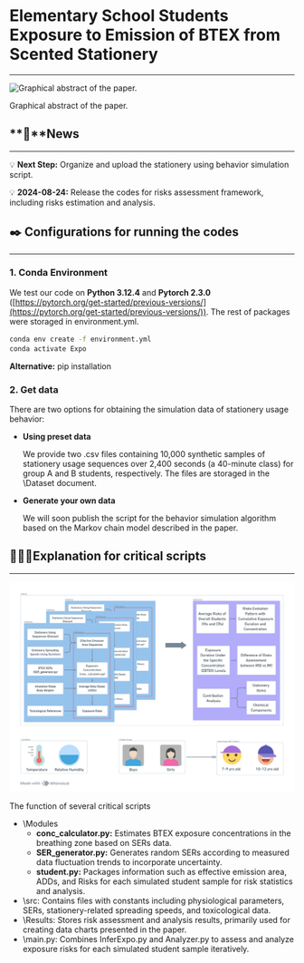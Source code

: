 # Elementary School Students Exposure to Emission of BTEX from Scented Stationery

---

![Graphical abstract of the paper.](Graphical_Abstract.png)

Graphical abstract of the paper.

## **📮**News

---

💡 **Next Step:**  Organize and upload the stationery using behavior simulation script.

💡 **2024-08-24:** Release the codes for risks assessment framework, including risks estimation and analysis.

## ✒️ Configurations for running the codes

---

### 1. Conda Environment

We test our code on **Python 3.12.4** and **Pytorch 2.3.0** ([https://pytorch.org/get-started/previous-versions/](https://pytorch.org/get-started/previous-versions/)).  The rest of packages were storaged in environment.yml.

```bash
conda env create -f environment.yml
conda activate Expo
```

**Alternative:** pip installation

### 2. Get data

There are two options for obtaining the simulation data of stationery usage behavior:

- **Using preset data**
    
    We provide two .csv files containing 10,000 synthetic samples of stationery usage sequences over 2,400 seconds (a 40-minute class) for group A and B students, respectively. The files are storaged in the \Dataset document.
    
- **Generate your own data**
    
    We will soon publish the script for the behavior simulation algorithm based on the Markov chain model described in the paper.
    

## 🏃🏻‍♂️Explanation for critical scripts

---

![The function of several critical scripts](Scented_Stationery_BTEX_Assessment.png)

The function of several critical scripts

- \Modules
    - **conc_calculator.py:** Estimates BTEX exposure concentrations in the breathing zone based on SERs data.
    - **SER_generator.py:** Generates random SERs according to measured data fluctuation trends to incorporate uncertainty.
    - **student.py:** Packages information such as effective emission area, ADDs, and Risks for each simulated student sample for risk statistics and analysis.
- \src: Contains files with constants including physiological parameters, SERs, stationery-related spreading speeds, and toxicological data.
- \Results: Stores risk assessment and analysis results, primarily used for creating data charts presented in the paper.
- \main.py: Combines InferExpo.py and Analyzer.py to assess and analyze exposure risks for each simulated student sample iteratively.
